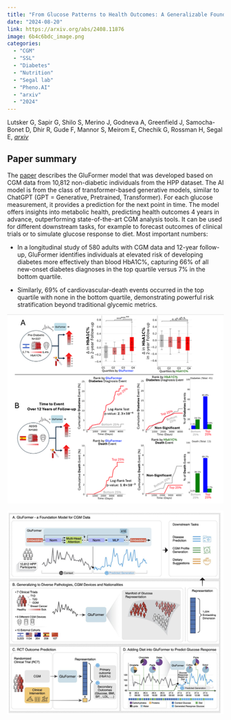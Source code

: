 ```yaml
---
title: "From Glucose Patterns to Health Outcomes: A Generalizable Foundation Model for Continuous Glucose Monitor Data Analysis"
date: "2024-08-20"
link: https://arxiv.org/abs/2408.11876
image: 6b4c6bdc_image.png
categories:
  - "CGM"
  - "SSL"
  - "Diabetes"
  - "Nutrition"
  - "Segal lab"
  - "Pheno.AI"
  - "arxiv"
  - "2024"
---
```


Lutsker G, Sapir G, Shilo S, Merino J, Godneva A, Greenfield J, Samocha-Bonet D, Dhir R, Gude F, Mannor S, Meirom E, Chechik G, Rossman H, Segal E, [*arxiv*](https://arxiv.org/abs/2408.11876)



[//]: # (table_of_contents is not supported)

## Paper summary

The [paper](http://arxiv.org/abs/2408.11876) describes the GluFormer model that was developed based on CGM data from 10,812 non-diabetic individuals from the HPP dataset. The AI model is from the class of transformer-based generative models, similar to ChatGPT (GPT = Generative, Pretrained, Transformer). For each glucose measurement, it provides a prediction for the next point in time. The model offers insights into metabolic health, predicting health outcomes 4 years in advance, outperforming state-of-the-art CGM analysis tools. It can be used for different downstream tasks, for example to forecast outcomes of clinical trials or to simulate glucose response to diet. 
Most important numbers: 

- In a longitudinal study of 580 adults with CGM data and 12-year follow-up, GluFormer identifies individuals at elevated risk of developing diabetes more effectively than blood HbA1C%, capturing 66% of all new-onset diabetes diagnoses in the top quartile versus 7% in the bottom quartile. 

- Similarly, 69% of cardiovascular-death events occurred in the top quartile with none in the bottom quartile, demonstrating powerful risk stratification beyond traditional glycemic metrics.

![image](6b4c6bdc_image.png)

![image](71ad6e99_image.png)

<br/>
